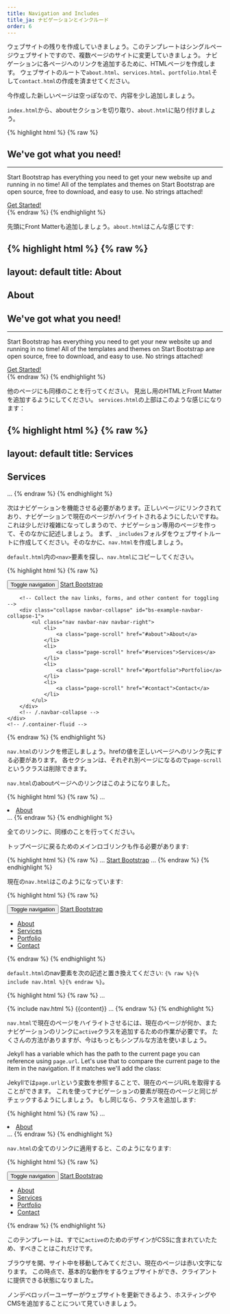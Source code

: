 ```yaml
---
title: Navigation and Includes
title_ja: ナビゲーションとインクルード
order: 6
---
```


ウェブサイトの残りを作成していきましょう。このテンプレートはシングルページウェブサイトですので、複数ページのサイトに変更していきましょう。
ナビゲーションに各ページへのリンクを追加するために、HTMLページを作成します。
ウェブサイトのルートで`about.html`、`services.html`、`portfolio.html`そして`contact.html`の作成を済ませてください。

今作成した新しいページは空っぽなので、内容を少し追加しましょう。

`index.html`から、aboutセクションを切り取り、`about.html`に貼り付けましょう。

{% highlight html %}
{% raw %}
<section class="bg-primary" id="about">
  <div class="container">
    <div class="row">
      <div class="col-lg-8 col-lg-offset-2 text-center">
        <h2 class="section-heading">We've got what you need!</h2>
        <hr class="light">
        <p class="text-faded">Start Bootstrap has everything you need to get your new website up and running in no time! All of the templates and themes on Start Bootstrap are open source, free to download, and easy to use. No strings attached!</p>
        <a href="#" class="btn btn-default btn-xl">Get Started!</a>
      </div>
    </div>
  </div>
</section>
{% endraw %}
{% endhighlight %}

先頭にFront Matterも追加しましょう。`about.html`はこんな感じです:

{% highlight html %}
{% raw %}
---
layout: default
title: About
---
<section class="bg-dark">
  <div class="text-center">
    <h1>About</h1>
  </div>
</section>

<section class="bg-primary" id="about">
  <div class="container">
    <div class="row">
      <div class="col-lg-8 col-lg-offset-2 text-center">
        <h2 class="section-heading">We&#39;ve got what you need!</h2>
        <hr class="light">
        <p class="text-faded">Start Bootstrap has everything you need to get your new website up and running in no time! All of the templates and themes on Start Bootstrap are open source, free to download, and easy to use. No strings attached!</p>
        <a href="#" class="btn btn-default btn-xl">Get Started!</a>
      </div>
    </div>
  </div>
</section>
{% endraw %}
{% endhighlight %}

他のページにも同様のことを行ってください。
見出し用のHTMLとFront Matterを追加するようにしてください。
`services.html`の上部はこのような感じになります：

{% highlight html %}
{% raw %}
---
layout: default
title: Services
---
<section class="bg-dark">
  <div class="text-center">
    <h1>Services</h1>
  </div>
</section>
...
{% endraw %}
{% endhighlight %}


次はナビゲーションを機能させる必要があります。正しいページにリンクされており、ナビゲーションで現在のページがハイライトされるようにしたいですね。
これは少しだけ複雑になってしまうので、ナビゲーション専用のページを作って、そのなかに記述しましょう。
まず、`_includes`フォルダをウェブサイトルートに作成してください。そのなかに、`nav.html`を作成しましょう。

`default.html`内の`<nav>`要素を探し、`nav.html`にコピーしてください。

{% highlight html %}
{% raw %}
<nav id="mainNav" class="navbar navbar-default navbar-fixed-top">
    <div class="container-fluid">
        <!-- Brand and toggle get grouped for better mobile display -->
        <div class="navbar-header">
            <button type="button" class="navbar-toggle collapsed" data-toggle="collapse" data-target="#bs-example-navbar-collapse-1">
                <span class="sr-only">Toggle navigation</span>
                <span class="icon-bar"></span>
                <span class="icon-bar"></span>
                <span class="icon-bar"></span>
            </button>
            <a class="navbar-brand page-scroll" href="#page-top">Start Bootstrap</a>
        </div>

        <!-- Collect the nav links, forms, and other content for toggling -->
        <div class="collapse navbar-collapse" id="bs-example-navbar-collapse-1">
            <ul class="nav navbar-nav navbar-right">
                <li>
                    <a class="page-scroll" href="#about">About</a>
                </li>
                <li>
                    <a class="page-scroll" href="#services">Services</a>
                </li>
                <li>
                    <a class="page-scroll" href="#portfolio">Portfolio</a>
                </li>
                <li>
                    <a class="page-scroll" href="#contact">Contact</a>
                </li>
            </ul>
        </div>
        <!-- /.navbar-collapse -->
    </div>
    <!-- /.container-fluid -->
</nav>
{% endraw %}
{% endhighlight %}

`nav.html`のリンクを修正しましょう。hrefの値を正しいページヘのリンク先にする必要があります。
各セクションは、それぞれ別ページになるので`page-scroll`というクラスは削除できます。

`nav.html`のaboutページヘのリンクはこのようになりました。

{% highlight html %}
{% raw %}
...
<li>
    <a href="/about.html">About</a>
</li>
...
{% endraw %}
{% endhighlight %}

全てのリンクに、同様のことを行ってください。

トップページに戻るためのメインロゴリンクも作る必要があります:

{% highlight html %}
{% raw %}
...
<a class="navbar-brand" href="/">Start Bootstrap</a>
...
{% endraw %}
{% endhighlight %}

現在の`nav.html`はこのようになっています:

{% highlight html %}
{% raw %}
<nav id="mainNav" class="navbar navbar-default navbar-fixed-top">
  <div class="container-fluid">
    <!-- Brand and toggle get grouped for better mobile display -->
    <div class="navbar-header">
      <button type="button" class="navbar-toggle collapsed" data-toggle="collapse" data-target="#bs-example-navbar-collapse-1">
        <span class="sr-only">Toggle navigation</span>
        <span class="icon-bar"></span>
        <span class="icon-bar"></span>
        <span class="icon-bar"></span>
      </button>
      <a class="navbar-brand" href="/">Start Bootstrap</a>
    </div>
    <!-- Collect the nav links, forms, and other content for toggling -->
    <div class="collapse navbar-collapse" id="bs-example-navbar-collapse-1">
      <ul class="nav navbar-nav navbar-right">
        <li>
          <a href="/about.html">About</a>
        </li>
        <li>
          <a href="/services.html">Services</a>
        </li>
        <li>
          <a href="/portfolio.html">Portfolio</a>
        </li>
        <li>
          <a href="/contact.html">Contact</a>
        </li>
      </ul>
    </div>
    <!-- /.navbar-collapse -->
  </div>
  <!-- /.container-fluid -->
</nav>
{% endraw %}
{% endhighlight %}

`default.html`のnav要素を次の記述と置き換えてください: `{% raw %}{% include nav.html %}{% endraw %}`。

{% highlight html %}
{% raw %}
...
<body id="page-top">
  {% include nav.html %}
  {{content}}
  <!-- jQuery -->
  <script src="/js/jquery.js"></script>
  <!-- Bootstrap Core JavaScript -->
  <script src="/js/bootstrap.min.js"></script>
  <!-- Plugin JavaScript -->
  <script src="/js/jquery.easing.min.js"></script>
  <script src="/js/jquery.fittext.js"></script>
  <script src="/js/wow.min.js"></script>
  <!-- Custom Theme JavaScript -->
  <script src="/js/creative.js"></script>
</body>
...
{% endraw %}
{% endhighlight %}

`nav.html`で現在のページをハイライトさせるには、現在のページが何か、またナビゲーションのリンクに`active`クラスを追加するための作業が必要です。
たくさんの方法がありますが、今はもっともシンプルな方法を使いましょう。

Jekyll has a variable which has the path to the current page you can reference using `page.url`. Let's use that to compare the current page to the item in the navigation. If it matches we'll add the class:

Jekyllでは`page.url`という変数を参照することで、現在のページURLを取得することができます。
これを使ってナビゲーションの要素が現在のページと同じがチェックするようにしましょう。
もし同じなら、クラスを追加します:

{% highlight html %}
{% raw %}
...
<li {% if page.url == '/about.html' %} class="active" {% endif %}>
  <a href="/about.html">About</a>
</li>
...
{% endraw %}
{% endhighlight %}

`nav.html`の全てのリンクに適用すると、このようになります:

{% highlight html %}
{% raw %}
<nav id="mainNav" class="navbar navbar-default navbar-fixed-top">
  <div class="container-fluid">
    <!-- Brand and toggle get grouped for better mobile display -->
    <div class="navbar-header">
      <button type="button" class="navbar-toggle collapsed" data-toggle="collapse" data-target="#bs-example-navbar-collapse-1">
      <span class="sr-only">Toggle navigation</span>
      <span class="icon-bar"></span>
      <span class="icon-bar"></span>
      <span class="icon-bar"></span>
      </button>
      <a class="navbar-brand" href="/">Start Bootstrap</a>
    </div>
    <!-- Collect the nav links, forms, and other content for toggling -->
    <div class="collapse navbar-collapse" id="bs-example-navbar-collapse-1">
      <ul class="nav navbar-nav navbar-right">
        <li {% if page.url == '/about.html' %} class="active" {% endif %}>
          <a href="/about.html">About</a>
        </li>
        <li {% if page.url == '/services.html' %} class="active" {% endif %}>
          <a href="/services.html">Services</a>
        </li>
        <li {% if page.url == '/portfolio.html' %} class="active" {% endif %}>
          <a href="/portfolio.html">Portfolio</a>
        </li>
        <li {% if page.url == '/contact.html' %} class="active" {% endif %}>
          <a href="/contact.html">Contact</a>
        </li>
      </ul>
    </div>
    <!-- /.navbar-collapse -->
  </div>
  <!-- /.container-fluid -->
</nav>
{% endraw %}
{% endhighlight %}

このテンプレートは、すでに`active`のためのデザインがCSSに含まれていたため、すべきことはこれだけです。

ブラウザを開、サイト中を移動してみてください、現在のページは赤い文字になります。
この時点で、基本的な動作をするウェブサイトができ、クライアントに提供できる状態になりました。

ノンデベロッパーユーザーがウェブサイトを更新できるよう、ホスティングやCMSを追加することについて見ていきましょう。
